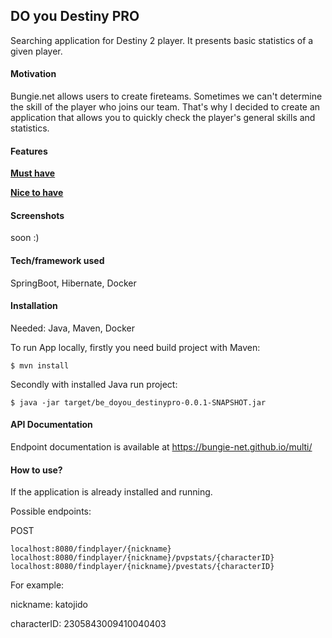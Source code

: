 ## **DO you Destiny PRO**
Searching application for Destiny 2 player. It presents basic statistics of a given player.

#### Motivation

Bungie.net allows users to create fireteams. Sometimes we can't determine the skill of the player who joins our team. That's why I decided to create an application that allows you to quickly check the player's general skills and statistics.

#### Features

[**Must have**](https://github.com/FAIRit/be-doYou_destinyPRO/issues?q=is%3Aissue+is%3Aopen+label%3A%22must+have%22)

[**Nice to have**](https://github.com/FAIRit/be-doYou_destinyPRO/issues?q=is%3Aissue+is%3Aopen+label%3A%22nice+to+have%22)

#### Screenshots

soon :)

#### Tech/framework used

SpringBoot, Hibernate, Docker

#### Installation

Needed: Java, Maven, Docker

To run App locally, firstly you need build project with Maven:

`$ mvn install`

Secondly with installed Java run project:

`$ java -jar target/be_doyou_destinypro-0.0.1-SNAPSHOT.jar`

#### API Documentation

Endpoint documentation is available at https://bungie-net.github.io/multi/

#### How to use?

If the application is already installed and running.

Possible endpoints:

POST

`localhost:8080/findplayer/{nickname}`
`localhost:8080/findplayer/{nickname}/pvpstats/{characterID}`
`localhost:8080/findplayer/{nickname}/pvestats/{characterID}`

For example:

nickname: katojido

characterID: 2305843009410040403

